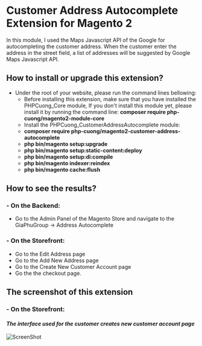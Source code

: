 # Customer Address Autocomplete Extension for Magento 2
In this module, I used the Maps Javascript API of the Google for autocompleting the customer address. When the customer enter the address in the street field, a list of addresses will be suggested by Google Maps Javascript API.

## How to install or upgrade this extension?
 + Under the root of your website, please run the command lines bellowing:
    - Before installing this extension, make sure that you have installed the PHPCuong_Core module, If you don't install this module yet, please install it by running the command line: **composer require php-cuong/magento2-module-core**
    - Install the PHPCuong_CustomerAddressAutocomplete module:
    - **composer require php-cuong/magento2-customer-address-autocomplete**
    - **php bin/magento setup:upgrade**
    - **php bin/magento setup:static-content:deploy**
    - **php bin/magento setup:di:compile**
    - **php bin/magento indexer:reindex**
    - **php bin/magento cache:flush**

## How to see the results?

### - On the Backend:
- Go to the Admin Panel of the Magento Store and navigate to the GiaPhuGroup → Address Autocomplete

### - On the Storefront:
- Go to the Edit Address page
- Go to the Add New Address page
- Go to the Create New Customer Account page
- Go the the checkout page.

## The screenshot of this extension

### - On the Storefront:

#### *The interface used for the customer creates new customer account page*
![ScreenShot](https://github.com/php-cuong/magento2-customer-address-autocomplete/blob/master/Screenshot/address-autocomplete.gif)
